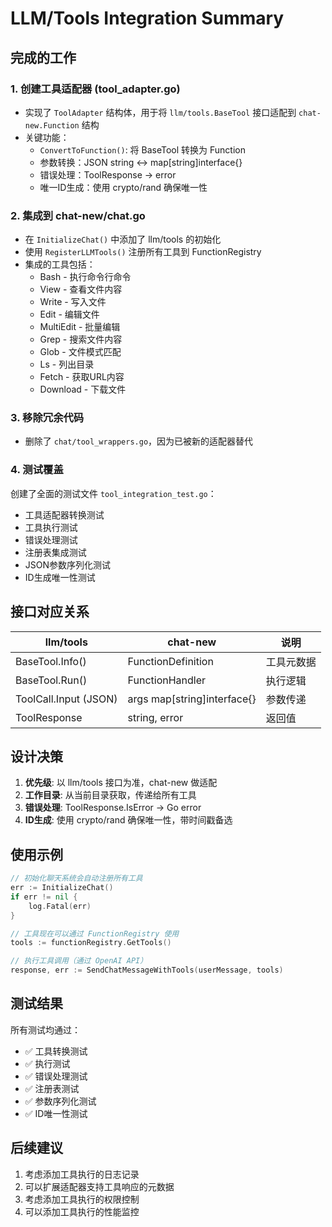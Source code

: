 # LLM/Tools Integration Summary

## 完成的工作

### 1. 创建工具适配器 (tool_adapter.go)
- 实现了 `ToolAdapter` 结构体，用于将 `llm/tools.BaseTool` 接口适配到 `chat-new.Function` 结构
- 关键功能：
  - `ConvertToFunction()`: 将 BaseTool 转换为 Function
  - 参数转换：JSON string ↔ map[string]interface{}
  - 错误处理：ToolResponse → error
  - 唯一ID生成：使用 crypto/rand 确保唯一性

### 2. 集成到 chat-new/chat.go
- 在 `InitializeChat()` 中添加了 llm/tools 的初始化
- 使用 `RegisterLLMTools()` 注册所有工具到 FunctionRegistry
- 集成的工具包括：
  - Bash - 执行命令行命令
  - View - 查看文件内容
  - Write - 写入文件
  - Edit - 编辑文件
  - MultiEdit - 批量编辑
  - Grep - 搜索文件内容
  - Glob - 文件模式匹配
  - Ls - 列出目录
  - Fetch - 获取URL内容
  - Download - 下载文件

### 3. 移除冗余代码
- 删除了 `chat/tool_wrappers.go`，因为已被新的适配器替代

### 4. 测试覆盖
创建了全面的测试文件 `tool_integration_test.go`：
- 工具适配器转换测试
- 工具执行测试
- 错误处理测试  
- 注册表集成测试
- JSON参数序列化测试
- ID生成唯一性测试

## 接口对应关系

| llm/tools | chat-new | 说明 |
|-----------|----------|------|
| BaseTool.Info() | FunctionDefinition | 工具元数据 |
| BaseTool.Run() | FunctionHandler | 执行逻辑 |
| ToolCall.Input (JSON) | args map[string]interface{} | 参数传递 |
| ToolResponse | string, error | 返回值 |

## 设计决策

1. **优先级**: 以 llm/tools 接口为准，chat-new 做适配
2. **工作目录**: 从当前目录获取，传递给所有工具
3. **错误处理**: ToolResponse.IsError → Go error
4. **ID生成**: 使用 crypto/rand 确保唯一性，带时间戳备选

## 使用示例

```go
// 初始化聊天系统会自动注册所有工具
err := InitializeChat()
if err != nil {
    log.Fatal(err)
}

// 工具现在可以通过 FunctionRegistry 使用
tools := functionRegistry.GetTools()

// 执行工具调用（通过 OpenAI API）
response, err := SendChatMessageWithTools(userMessage, tools)
```

## 测试结果

所有测试均通过：
- ✅ 工具转换测试
- ✅ 执行测试  
- ✅ 错误处理测试
- ✅ 注册表测试
- ✅ 参数序列化测试
- ✅ ID唯一性测试

## 后续建议

1. 考虑添加工具执行的日志记录
2. 可以扩展适配器支持工具响应的元数据
3. 考虑添加工具执行的权限控制
4. 可以添加工具执行的性能监控